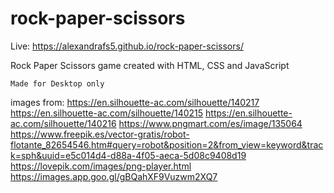 # rock-paper-scissors

Live: https://alexandrafs5.github.io/rock-paper-scissors/

Rock Paper Scissors game created with HTML, CSS and JavaScript

`Made for Desktop only`

images from:
https://en.silhouette-ac.com/silhouette/140217
https://en.silhouette-ac.com/silhouette/140215
https://en.silhouette-ac.com/silhouette/140216
https://www.pngmart.com/es/image/135064
https://www.freepik.es/vector-gratis/robot-flotante_82654546.htm#query=robot&position=2&from_view=keyword&track=sph&uuid=e5c014d4-d88a-4f05-aeca-5d08c9408d19
https://lovepik.com/images/png-player.html
https://images.app.goo.gl/gBQahXF9Vuzwm2XQ7